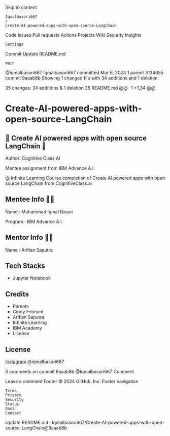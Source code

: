 
Skip to content

    Iqmalbasori667
    /
    Create-AI-powered-apps-with-open-source-LangChain

Code
Issues
Pull requests
Actions
Projects
Wiki
Security
Insights

    Settings

Commit
Update README.md

    main 

@Iqmalbasori667
Iqmalbasori667 committed Mar 6, 2024
1 parent 3134d55 commit 9aaab8b
Showing 1 changed file with 34 additions and 1 deletion.

35 changes: 34 additions & 1 deletion 35
README.md
@@ -1 +1,34 @@
# Create-AI-powered-apps-with-open-source-LangChain

## 🤖 Create AI powered apps with open source LangChain 🤖

Author: Cognitive Class AI

Mentee assignment from IBM Advance A.I. 

@ Infinite Learning Course completion of Create AI powered apps with open source LangChain from CognitiveClass.ai

## Mentee Info 👨‍🎓
Name : Muhammad Iqmal Basori

Program : IBM Advance A.I.

## Mentor Info 👨‍🏫
Name : Arifian Saputra
## Tech Stacks

- Jupyter Notebook

## Credits

- Parents
- Cindy Febriani
- Arifian Saputra
- Infinite Learning
- IBM Academy
- License


## License

[Instagram](https://www.instagram.com/iqmalbasori667/) @iqmalbasori667

0 comments on commit 9aaab8b
@Iqmalbasori667
Comment

Leave a comment
Footer
© 2024 GitHub, Inc.
Footer navigation

    Terms
    Privacy
    Security
    Status
    Docs
    Contact

Update README.md · Iqmalbasori667/Create-AI-powered-apps-with-open-source-LangChain@9aaab8b
